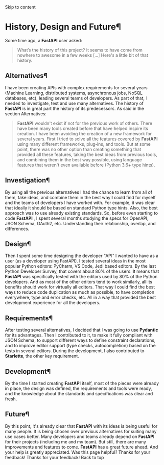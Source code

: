 Skip to content 
# History, Design and Future¶
Some time ago, a **FastAPI** user asked:
> What’s the history of this project? It seems to have come from nowhere to awesome in a few weeks [...]
Here's a little bit of that history.
## Alternatives¶
I have been creating APIs with complex requirements for several years (Machine Learning, distributed systems, asynchronous jobs, NoSQL databases, etc), leading several teams of developers.
As part of that, I needed to investigate, test and use many alternatives.
The history of **FastAPI** is in great part the history of its predecessors.
As said in the section Alternatives:
> **FastAPI** wouldn't exist if not for the previous work of others.
> There have been many tools created before that have helped inspire its creation.
> I have been avoiding the creation of a new framework for several years. First I tried to solve all the features covered by **FastAPI** using many different frameworks, plug-ins, and tools.
> But at some point, there was no other option than creating something that provided all these features, taking the best ideas from previous tools, and combining them in the best way possible, using language features that weren't even available before (Python 3.6+ type hints).
## Investigation¶
By using all the previous alternatives I had the chance to learn from all of them, take ideas, and combine them in the best way I could find for myself and the teams of developers I have worked with.
For example, it was clear that ideally it should be based on standard Python type hints.
Also, the best approach was to use already existing standards.
So, before even starting to code **FastAPI** , I spent several months studying the specs for OpenAPI, JSON Schema, OAuth2, etc. Understanding their relationship, overlap, and differences.
## Design¶
Then I spent some time designing the developer "API" I wanted to have as a user (as a developer using FastAPI).
I tested several ideas in the most popular Python editors: PyCharm, VS Code, Jedi based editors.
By the last Python Developer Survey, that covers about 80% of the users.
It means that **FastAPI** was specifically tested with the editors used by 80% of the Python developers. And as most of the other editors tend to work similarly, all its benefits should work for virtually all editors.
That way I could find the best ways to reduce code duplication as much as possible, to have completion everywhere, type and error checks, etc.
All in a way that provided the best development experience for all the developers.
## Requirements¶
After testing several alternatives, I decided that I was going to use **Pydantic** for its advantages.
Then I contributed to it, to make it fully compliant with JSON Schema, to support different ways to define constraint declarations, and to improve editor support (type checks, autocompletion) based on the tests in several editors.
During the development, I also contributed to **Starlette**, the other key requirement.
## Development¶
By the time I started creating **FastAPI** itself, most of the pieces were already in place, the design was defined, the requirements and tools were ready, and the knowledge about the standards and specifications was clear and fresh.
## Future¶
By this point, it's already clear that **FastAPI** with its ideas is being useful for many people.
It is being chosen over previous alternatives for suiting many use cases better.
Many developers and teams already depend on **FastAPI** for their projects (including me and my team).
But still, there are many improvements and features to come.
**FastAPI** has a great future ahead.
And your help is greatly appreciated.
Was this page helpful? 
Thanks for your feedback! 
Thanks for your feedback! 
Back to top 
